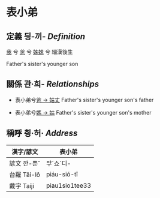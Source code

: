 # 表小弟
## 定義 딍-끼- _Definition_
[我](member1.md) 兮 [爸](member2.md) 兮 [姊妹](member12.md) 兮 細漢後生

Father's sister's younger son

## 關係 관·희- _Relationships_

- 表小弟兮[爸 → 姑丈](member43.md) Father's sister's younger son's father

- 表小弟兮[媽 → 姑](member12.md) Father's sister's younger son's mother



## 稱呼 칑·허· _Address_

漢字/諺文 | 表小弟
--- | ---
諺文 깐-뿐ˆ | ᄇᆤˊ쇼ˊ디-
台羅 Tâi-lô | piáu-sió-tī
戴字 Taiji | piau1sio1tee33


